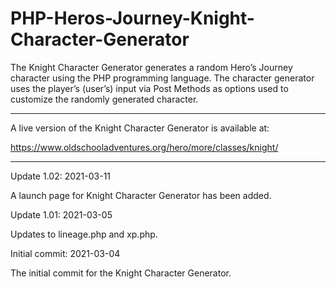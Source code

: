 # PHP-Heros-Journey-Knight-Character-Generator
The Knight Character Generator generates a random Hero’s Journey character using the PHP programming language. The character generator uses the player’s (user’s) input via Post Methods as options used to customize the randomly generated character.

----------------



A live version of the Knight Character Generator is available at:

https://www.oldschooladventures.org/hero/more/classes/knight/


-------------------


Update 1.02: 2021-03-11

A launch page for Knight Character Generator has been added.



Update 1.01: 2021-03-05

Updates to lineage.php and xp.php.



Initial commit: 2021-03-04

The initial commit for the Knight Character Generator.
